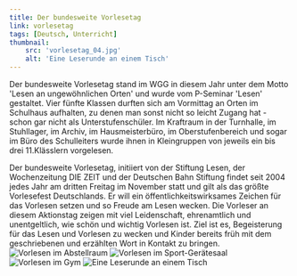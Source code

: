 ```yaml
---
title: Der bundesweite Vorlesetag
link: vorlesetag
tags: [Deutsch, Unterricht]
thumbnail: 
    src: 'vorlesetag_04.jpg'
    alt: 'Eine Leserunde an einem Tisch'
---
```


Der bundesweite Vorlesetag stand im WGG in diesem Jahr unter dem Motto 'Lesen an ungewöhnlichen Orten' und wurde vom P-Seminar 'Lesen' gestaltet. Vier fünfte Klassen durften sich am Vormittag an Orten im Schulhaus aufhalten, zu denen man sonst nicht so leicht Zugang hat - schon gar nicht als Unterstufenschüler. Im Kraftraum in der Turnhalle, im Stuhllager, im Archiv, im Hausmeisterbüro, im Oberstufenbereich und sogar im Büro des Schulleiters wurde ihnen in Kleingruppen von jeweils ein bis drei 11.Klässlern vorgelesen.

Der bundesweite Vorlesetag, initiiert von  der Stiftung Lesen, der Wochenzeitung DIE ZEIT und der Deutschen Bahn Stiftung findet seit 2004 jedes Jahr am dritten Freitag im November statt und gilt als das größte Vorlesefest Deutschlands. Er will ein öffentlichkeitswirksames Zeichen für das Vorlesen setzen und so Freude am Lesen wecken. Die Vorleser an diesem Aktionstag zeigen mit viel Leidenschaft, ehrenamtlich und unentgeltlich, wie schön und wichtig Vorlesen ist. Ziel ist es, Begeisterung für das Lesen und Vorlesen zu wecken und Kinder bereits früh mit dem geschriebenen und erzählten Wort in Kontakt zu bringen.
<img src="/images/vorlesetag_01.jpg" alt="Vorlesen im Abstellraum">
<img src="/images/vorlesetag_02.jpg" alt="Vorlesen im Sport-Gerätesaal">
<img src="/images/vorlesetag_03" alt="Vorlesen im Gym">
<img src="/images/vorlesetag_04" alt="Eine Leserunde an einem Tisch">